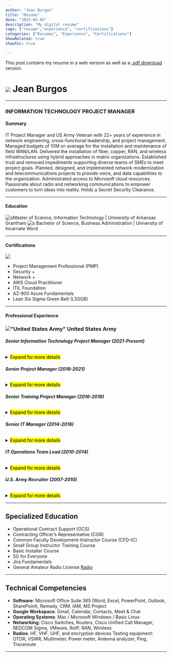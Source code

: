 ```yaml
---
author: "Jean Burgos"
title: "Resume"
date: "2022-03-05"
description: "My digital resume"
tags: ["resume","experience", "certifications"]
categories: ["Resumes", "Experience", "Certifications"]
ShowRelated: true
showToc: true

---
```


This post contains my resume in a web version as well as a [.pdf download](/uploads/JeanBurgosHoHDEC.pdf) version.

# ![](/blog/certifications/mypic.png) **Jean Burgos** 

---
### INFORMATION TECHNOLOGY PROJECT MANAGER
#### Summary
IT Project Manager and US Army Veteran with 22+ years of experience in network engineering, cross-functional leadership, and project management. Managed budgets of 10M on average for the installation and maintenance of field WAN/LAN. Delivered the installation of fiber, copper, RAN, and wireless infrastructures using hybrid approaches in matrix organizations. Established trust and removed impediments supporting diverse teams of SMEs to meet project goals. Planned, designed, and implemented network modernization and telecommunications projects to provide voice, and data capabilities to the organization. Administrated access to Microsoft cloud resources. Passionate about radio and networking communications to empower customers to turn ideas into reality. Holds a Secret Security Clearance.

---
#### Education
![s](/uploads/grantham1.png)Master of Science, Information Technology | University of Arkansas Grantham
![s](/uploads/uiw.png) Bachelor of Science, Business Administration | University of Incarnate Word 

---
#### Certifications
![](/blog/certifications/certificationsall.png)
- Project Management Professional (PMP)
- Security +
- Network +
- AWS Cloud Practitioner
- ITIL Foundation
- AZ-900 Azure Fundamentals
- Lean Six Sigma Green Belt (LSSGB)

---
#### Professional Experience 
### !["United States Army"](/uploads/army.png)   United States Army
###### **Senior Information Technology Project Manager (2021-Present)**
 <details>
   <summary><mark>Expand for more details</mark></summary>

   Managed IT infrastructure projects leading six functional areas of Helpdesk, System Administration, Network Operations, Radios, Communications Security, and Telecommunications. Leveraged assets valued at $14M for rotary aviation operations with over 3,000 users.
   + Gathered and decomposed organization requirements synchronizing the installation of voice and data enterprise services and generating ideas to increase bandwidth by 200%, exceeding stakeholder expectations and saving the organization $400K
   + Managed LWAPP and Autonomous Wireless Access Points validating the performance, quality, and reliability of the RF link
   + Worked with stakeholders to migrate, develop, and maintain six cloud-based SharePoint sites optimizing knowledge management of more than ten functional areas with over 3,000 users with zero losses, improving efficiency and saving over $10,000
   + Cross-leveled and developed talent; filled critical skills gaps and staffing needs for six internal and external IT departments; coordinated with HR to keep track of the proper alignment and manned cycles to meet unique customer requirements  
 </details>

###### **Senior Project Manager (2018-2021)**
 <details>
  <summary><mark>Expand for more details</mark></summary>

Led eight teams of 120 faculty to educate 1,800 students meeting academic and organizational standards successfully. Developed progress reports and established project priorities, schedules, tasks, and resources, for the project team, executive leaders, and key stakeholders.
  + Selected over 12 peers for a leadership role; rated #1 out of 6 high-performing peers during annual evaluations; committed to the development of people, the implementation of highly organized processes, and goal achievement.
  + Optimized information management: leveraged Microsoft Excel to design an automated solution to calculate and track performance reducing data input time and increasing reports' accuracy; adopted by corporate as best practice.
  + Created a digital maintenance process using QR Codes, Google Sheets, SQL to collect, categorize and analyze data used to prioritize and process over 500 maintenance issues of $2M of resources reducing work order time by 25%.
  </details>

###### **Senior Training Project Manager (2016-2018)**
 <details>
  <summary><mark>Expand for more details</mark></summary>

Prepared schedules, risk management, resource management, project staffing, and logistics support to meet established milestones for 10-week project cycles. Ensured project objectives were met by delegating tasks, monitoring, and measuring project progress regularly. Provided reports in a timely and consistent manner to executive leadership teams. Managed equipment and project resources of more than $2M.
  + Goal-oriented; rated #1 out of 4 peers during annual evaluations; demonstrated commitment to accomplish complex objectives; recognized as Subject Matter Expert (SME) on the organization's processes; led with a positive and collaborative attitude.
  + Built teams; developed 4 Project Managers to execute projects independently; communicated project scope; motivated the team to accomplish project activities ahead of schedule; 4 out of 4 promotions to Senior Project Managers.
  + Led change; spearheaded the implementation of new program changes: created teaching products for Project Managers to identify potential opportunities and managed expectations; resulted in zero time lost and seamless execution of a new program.
   </details>

###### **Senior IT Manager (2014-2016)**
<details>
 <summary><mark>Expand for more details</mark></summary>

Developed 3 high-performing teams of 30 professionals deploying two mobile satellite terminals with TDMA, FDMA, and NCW for long-
haul transmissions data center providing executives with secured voice, data, and video assets to support strategic goals.
  + Drove network engineering projects providing input and status reports to directors; interpreted technical and organizational processes; collaborated with stakeholders to establish project priorities to achieve targeted and measured business objectives
  + Developed 30 IT professionals to configure core, distribution, and access networks worth over $7M using VMware and Cisco to improve team productivity in establishing radio transmissions to support highly available critical systems for 300 subscribers.
  + Identified potential risk exposures, recommended solutions, and implemented mitigations to meet compliance.
    </details>

###### **IT Operations Team Lead (2010-2014)**
<details>
 <summary><mark>Expand for more details</mark></summary>

On-site team lead for 12 IT professionals covering a 24-hour shift in a technical control facility providing campus expeditionary and strategic communications overseas. Designated as Contracting Officer's Representative, worked closely with executives; coordinated help desk, and maintenance support.
 + Implemented processes; coached team to implement deliberate, effective, and repeatable practices to complete 100% of the projects without sacrificing safety and wasted resources; received the rating of best and most consistent team
 + Coordinated rapid equipment deployment of Cisco switches, routers, hardware and software VMware server upgrades, Call Managers, VoIP, configuring cryptographic devices for secure voice, video, and data communications.
 + Maintained security compliance for data center and technical control facility worth $20M; prepared status reports to brief executives; requisitioned replacement parts, tools and oversaw facility and generator maintenance schedules, and contract oversight.
 + Coordinated materials, tools, and equipment to complete projects on the installation of copper, and fiber optic infrastructures.
 + Trained 50 departments on proper COMSEC handling procedures, policies, and guidelines; passed 100% of inspections.
    </details>

###### **U.S. Army Recruiter (2007-2010)**
<details>
 <summary><mark>Expand for more details</mark></summary>

Coordinated marketing and prospecting strategies for lead-generation activities to meet recruiting objectives. Source and select qualified candidates to meet hiring needs—facilitated onboarding of new talent.
  + Defined hiring management needs for available positions to find the right talent satisfying staffing needs.
  + Maintained client relationship management (CRM) records successfully meeting imposed targets for hiring requirements without sacrificing integrity.
  </details>

---
## Specialized Education
- Operational Contract Support (OCS)
- Contracting Officer’s Representative (COR)
- Common Faculty Development-Instructor Course (CFD-IC)
- Small Group Instructor Training Course
- Basic Installer Course
- 5G for Everyone
- Jira Fundamentals
- General Amateur Radio License [Radio](/post/radio)

---
## Technical Competencies
- **Software**: Microsoft Office Suite 365 (Word, Excel, PowerPoint, Outlook, SharePoint), Remedy, CRM, IAM, MS Project
- **Google Workspace**: Gmail, Calendar, Contacts, Meet & Chat
- **Operating Systems**: Mac / Microsoft Windows / Basic Linux
- **Networking**: Cisco Switches, Routers, Cisco Unified Call Manager, REDCOM Sigma, VMware, RoIP, RAN, Wireless
- **Radios**: HF, VHF, UHF, and encryption devices Testing equipment: OTDR, VSWR, Multimeter, Power meter, Antenna analyzer, Ping, Traceroute

---